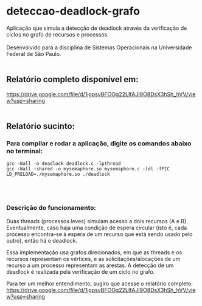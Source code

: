 # deteccao-deadlock-grafo
Aplicação que simula a detecção de deadlock através da verificação de ciclos no grafo de recursos e processos.</br></br>
Desenvolvido para a disciplina de Sistemas Operacionais na Universidade Federal de São Paulo.
</br>
</br>
## Relatório completo disponível em:
https://drive.google.com/file/d/1igpsvBFOOg22LIfAJI9O8DsX3hSh_hVV/view?usp=sharing
</br>
</br>
## Relatório sucinto:
### Para compilar e rodar a aplicação, digite os comandos abaixo no terminal:
```
gcc -Wall -o deadlock deadlock.c -lpthread
gcc -Wall -shared -o mysemaphore.so mysemaphore.c -ldl -fPIC
LD_PRELOAD=./mysemaphore.so ./deadlock
```
</br>
</br>

### Descrição do funcionamento:

Duas threads (processos leves) simulam acesso a dois recursos (A e B). Eventualmente, caso haja uma condição de espera circular (isto é, cada processo encontra-se
à espera de um recurso que está sendo usado pelo outro), então há o deadlock.

Essa implementação usa grafos direcionados, em que as threads e os recursos representam os vértices, e as solicitações/alocações de um recurso a um processo representam as arestas. A detecção de um deadlock é realizada pela verificação de um ciclo no grafo.

Para ter um melhor entendimento, sugiro que acesse o relatório completo:
https://drive.google.com/file/d/1igpsvBFOOg22LIfAJI9O8DsX3hSh_hVV/view?usp=sharing
